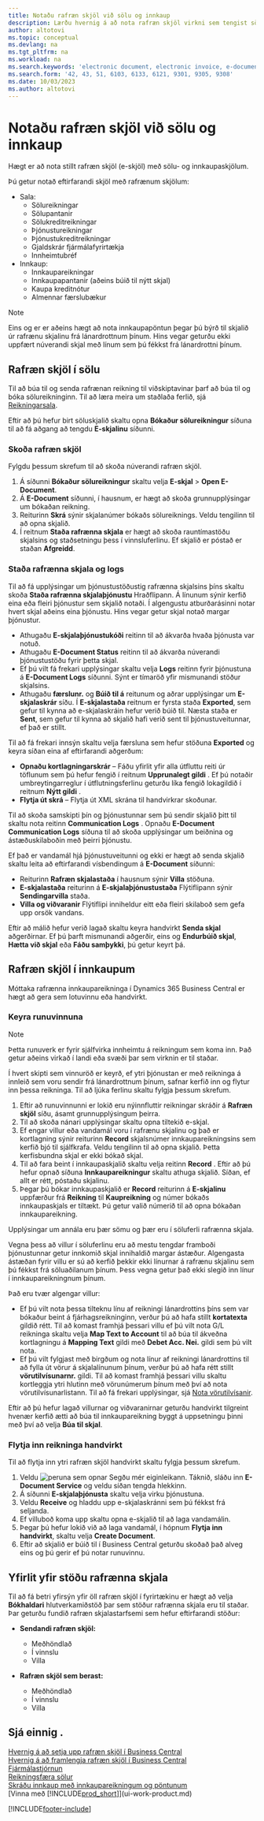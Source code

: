 ```yaml
---
title: Notaðu rafræn skjöl við sölu og innkaup
description: Lærðu hvernig á að nota rafræn skjöl virkni sem tengist sölu- og innkaupareikningum.
author: altotovi
ms.topic: conceptual
ms.devlang: na
ms.tgt_pltfrm: na
ms.workload: na
ms.search.keywords: 'electronic document, electronic invoice, e-document, e-invoice, sales, purchase'
ms.search.form: '42, 43, 51, 6103, 6133, 6121, 9301, 9305, 9308'
ms.date: 10/03/2023
ms.author: altotovi
---
```


# Notaðu rafræn skjöl við sölu og innkaup

Hægt er að nota stillt rafræn skjöl (e-skjöl) með sölu- og innkaupaskjölum.

Þú getur notað eftirfarandi skjöl með rafrænum skjölum:  

- Sala: 
    - Sölureikningar
    - Sölupantanir
    - Sölukreditreikningar
    - Þjónustureikningar
    - Þjónustukreditreikningar
    - Gjaldskrár fjármálafyrirtækja
    - Innheimtubréf
- Innkaup: 
    - Innkaupareikningar
    - Innkaupapantanir (aðeins búið til nýtt skjal)
    - Kaupa kreditnótur
    - Almennar færslubækur

> [!NOTE]
> Eins og er er aðeins hægt að nota innkaupapöntun þegar þú býrð til skjalið úr rafrænu skjalinu frá lánardrottnum þínum. Hins vegar geturðu ekki uppfært núverandi skjal með línum sem þú fékkst frá lánardrottni þínum.  

## Rafræn skjöl í sölu

Til að búa til og senda rafrænan reikning til viðskiptavinar þarf að búa til og bóka sölureikninginn. Til að læra meira um staðlaða ferlið, sjá [Reikningarsala](sales-how-invoice-sales.md).

Eftir að þú hefur birt söluskjalið skaltu opna  **Bókaður sölureikningur** síðuna til að fá aðgang að tengdu **E-skjalinu** síðunni.

### Skoða rafræn skjöl

Fylgdu þessum skrefum til að skoða núverandi rafræn skjöl.

1. Á síðunni **Bókaður sölureikningur**  skaltu velja **E-skjal** \> **Open E-Document**.
2. Á  **E-Document** síðunni, í hausnum, er hægt að skoða grunnupplýsingar um bókaðan reikning.
3. Reiturinn **Skrá**  sýnir skjalanúmer bókaðs sölureiknings. Veldu tengilinn til að opna skjalið.
4. Í reitnum **Staða rafrænna skjala**  er hægt að skoða rauntímastöðu skjalsins og staðsetningu þess í vinnsluferlinu. Ef skjalið er póstað er staðan **Afgreidd**.

### Staða rafrænna skjala og logs

Til að fá upplýsingar um þjónustustöðustig rafrænna skjalsins þíns skaltu skoða **Staða rafrænna skjalaþjónustu** Hraðflipann. Á línunum sýnir kerfið eina eða fleiri þjónustur sem skjalið notaði. Í algengustu atburðarásinni notar hvert skjal aðeins eina þjónustu. Hins vegar getur skjal notað margar þjónustur.

- Athugaðu  **E-skjalaþjónustukóði** reitinn til að ákvarða hvaða þjónusta var notuð.
- Athugaðu  **E-Document Status** reitinn til að ákvarða núverandi þjónustustöðu fyrir þetta skjal.
- Ef þú vilt fá frekari upplýsingar skaltu velja **Logs** reitinn fyrir þjónustuna á  **E-Document Logs** síðunni. Sýnt er tímaröð yfir mismunandi stöður skjalsins.
- Athugaðu  **færslunr.** og **Búið til á** reitunum og aðrar upplýsingar um **E-skjalaskrár** síðu. Í  **E-skjalastaða** reitnum er fyrsta staða **Exported**, sem gefur til kynna að e-skjalaskráin hefur verið búið til. Næsta staða er **Sent**, sem gefur til kynna að skjalið hafi verið sent til þjónustuveitunnar, ef það er stillt.

Til að fá frekari innsýn skaltu velja færsluna sem hefur stöðuna **Exported** og keyra síðan eina af eftirfarandi aðgerðum:

- **Opnaðu kortlagningarskrár** – Fáðu yfirlit yfir alla útfluttu reiti úr töflunum sem þú hefur fengið í reitnum **Upprunalegt gildi** . Ef þú notaðir umbreytingarreglur í útflutningsferlinu geturðu líka fengið lokagildið í reitnum **Nýtt gildi** .
- **Flytja út skrá** – Flytja út XML skrána til handvirkrar skoðunar.

Til að skoða samskipti þín og þjónustunnar sem þú sendir skjalið þitt til skaltu nota reitinn **Communication Logs** . Opnaðu **E-Document Communication Logs** síðuna til að skoða upplýsingar um beiðnina og ástæðuskilaboðin með þeirri þjónustu.

Ef það er vandamál hjá þjónustuveitunni og ekki er hægt að senda skjalið skaltu leita að eftirfarandi vísbendingum á  **E-Document** síðunni:

- Reiturinn **Rafræn skjalastaða** í hausnum sýnir **Villa** stöðuna.
-  **E-skjalastaða** reiturinn á **E-skjalaþjónustustaða** Flýtiflipann sýnir **Sendingarvilla** staða.
-  **Villa og viðvaranir** Flýtiflipi inniheldur eitt eða fleiri skilaboð sem gefa upp orsök vandans.

Eftir að málið hefur verið lagað skaltu keyra handvirkt  **Senda skjal** aðgerðirnar. Ef þú þarft mismunandi aðgerðir, eins og **Endurbúið skjal**, **Hætta við skjal** eða **Fáðu samþykki**, þú getur keyrt þá.

## Rafræn skjöl í innkaupum

Móttaka rafrænna innkaupareikninga í Dynamics 365 Business Central er hægt að gera sem lotuvinnu eða handvirkt.

### Keyra runuvinnuna

> [!NOTE]
> Þetta runuverk er fyrir sjálfvirka innheimtu á reikningum sem koma inn. Það getur aðeins virkað í landi eða svæði þar sem virknin er til staðar.

Í hvert skipti sem vinnuröð er keyrð, ef ytri þjónustan er með reikninga á innleið sem voru sendir frá lánardrottnum þínum, safnar kerfið inn og flytur inn þessa reikninga. Til að ljúka ferlinu skaltu fylgja þessum skrefum.

1. Eftir að runuvinnunni er lokið eru nýinnfluttir reikningar skráðir á **Rafræn skjöl**  síðu, ásamt grunnupplýsingum þeirra.
2. Til að skoða nánari upplýsingar skaltu opna tiltekið e-skjal.
3. Ef engar villur eða vandamál voru í rafrænu skjalinu og það er kortlagning sýnir reiturinn **Record** skjalsnúmer innkaupareikningsins sem kerfið bjó til sjálfkrafa. Veldu tengilinn til að opna skjalið. Þetta kerfisbundna skjal er ekki bókað skjal.
4. Til að fara beint í innkaupaskjalið skaltu velja reitinn **Record** . Eftir að þú hefur opnað síðuna **Innkaupareikningur**  skaltu athuga skjalið. Síðan, ef allt er rétt, póstaðu skjalinu.
5. Þegar þú bókar innkaupaskjalið er **Record** reiturinn á **E-skjalinu** uppfærður frá **Reikning** til **Kaupreikning** og númer bókaðs innkaupaskjals er tiltækt. Þú getur valið númerið til að opna bókaðan innkaupareikning.

Upplýsingar um annála eru þær sömu og þær eru í söluferli rafrænna skjala.

Vegna þess að villur í söluferlinu eru að mestu tengdar framboði þjónustunnar getur innkomið skjal innihaldið margar ástæður. Algengasta ástæðan fyrir villu er sú að kerfið þekkir ekki línurnar á rafrænu skjalinu sem þú fékkst frá söluaðilanum þínum. Þess vegna getur það ekki slegið inn línur í innkaupareikningnum þínum.

Það eru tvær algengar villur:

- Ef þú vilt nota þessa tilteknu línu af reikningi lánardrottins þíns sem var bókaður beint á fjárhagsreikninginn, verður þú að hafa stillt  **kortatexta** gildið rétt. Til að komast framhjá þessari villu ef þú vilt nota G/L reikninga skaltu velja **Map Text to Account** til að búa til ákveðna kortlagningu á **Mapping Text** gildi með **Debet Acc. Nei.** gildi sem þú vilt nota.
- Ef þú vilt fylgjast með birgðum og nota línur af reikningi lánardrottins til að fylla út vörur á skjalalínunum þínum, verður þú að hafa rétt stillt  **vörutilvísunarnr.** gildi. Til að komast framhjá þessari villu skaltu kortleggja ytri hlutinn með vörunúmerum þínum með því að nota vörutilvísunarlistann. Til að fá frekari upplýsingar, sjá [Nota vörutilvísanir](inventory-how-use-item-cross-refs.md).

Eftir að þú hefur lagað villurnar og viðvaranirnar geturðu handvirkt tilgreint hvenær kerfið ætti að búa til innkaupareikning byggt á uppsetningu þinni með því að velja **Búa til skjal**.

### Flytja inn reikninga handvirkt

Til að flytja inn ytri rafræn skjöl handvirkt skaltu fylgja þessum skrefum.

1. Veldu ![peruna sem opnar Segðu mér eiginleikann.](media/ui-search/search_small.png "Segðu mér hvað þú vilt gera") Táknið, sláðu inn **E-Document Service** og veldu síðan tengda hlekkinn.
2. Á síðunni **E-skjalaþjónusta**  skaltu velja virku þjónustuna. 
3. Veldu **Receive** og hladdu upp e-skjalaskránni sem þú fékkst frá seljanda.
4. Ef villuboð koma upp skaltu opna e-skjalið til að laga vandamálin.
5. Þegar þú hefur lokið við að laga vandamál, í hópnum **Flytja inn handvirkt**, skaltu velja **Create Document**.
6. Eftir að skjalið er búið til í Business Central geturðu skoðað það alveg eins og þú gerir ef þú notar runuvinnu.

## Yfirlit yfir stöðu rafrænna skjala

Til að fá betri yfirsýn yfir öll rafræn skjöl í fyrirtækinu er hægt að velja  **Bókhaldari** hlutverkamiðstöð þar sem stöður rafrænna skjala eru til staðar. Þar geturðu fundið rafræn skjalastarfsemi sem hefur eftirfarandi stöður:

- **Sendandi rafræn skjöl:**

    - Meðhöndlað
    - Í vinnslu
    - Villa

- **Rafræn skjöl sem berast:**

    - Meðhöndlað
    - Í vinnslu
    - Villa

## Sjá einnig .

[Hvernig á að setja upp rafræn skjöl í Business Central](finance-how-setup-edocuments.md)  
[Hvernig á að framlengja rafræn skjöl í Business Central](/dynamics365/business-central/dev-itpro/developer/devenv-extend-edocuments)  
[Fjármálastjórnun](finance.md)  
[Reikningsfæra sölur](sales-how-invoice-sales.md)  
[Skráðu innkaup með innkaupareikningum og pöntunum](purchasing-how-record-purchases.md)  
[Vinna með [!INCLUDE[prod_short](includes/prod_short.md)]](ui-work-product.md)

[!INCLUDE[footer-include](includes/footer-banner.md)]
